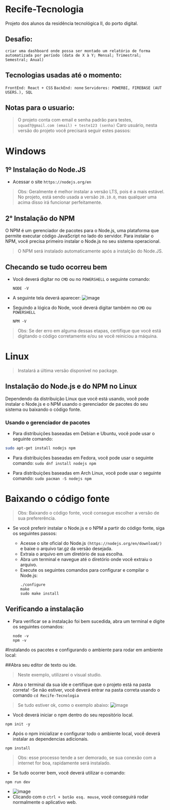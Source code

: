 # Recife-Tecnologia

Projeto dos alunos da residência tecnológica II, do porto digital.

## Desafio:

`criar uma dashboard onde possa ser montado um relatório de forma automatizada por período (data de X à Y; Mensal; Trimestral; Semestral; Anual)`

## Tecnologias usadas até o momento:

`FrontEnd: React + CSS`
`BackEnd: none`
`Servidores: POWERBI, FIREBASE (AUT USERS.), SQL`

## Notas para o usuario:
> O projeto conta com email e senha padrão para testes, ```squad7@gmail.com (email) + teste123 (senha)```
Caro usuário, nesta versão do projeto você precisará seguir estes passos:

# Windows 



## 1º Instalação do Node.JS
- Acessar o site
```https://nodejs.org/en```

> Obs: Geralmente é melhor instalar a versão LTS, pois é a mais estável.
> No projeto, está sendo usada a versão ```20.10.0```, mas qualquer uma acima disso irá funcionar perfeitamente. 


## 2° Instalação do NPM
O NPM é um gerenciador de pacotes para o Node.js, uma plataforma que permite executar código JavaScript no lado do servidor. Para instalar o NPM, você precisa primeiro instalar o Node.js no seu sistema operacional.

> O NPM será instalado automaticamente após a instalção do Node.JS.


## Checando se tudo ocorreu bem
- Você deverá digitar no ```CMD``` ou no ```POWERSHELL``` o seguinte comando:
  ```
  NODE -V
  ```
- A seguinte tela deverá aparecer:
  ![image](https://github.com/Squad7FICR/Recife-Tecnologia/assets/122830909/bdacb59a-e797-49f5-bf7a-d1b27ef4fe4e)

 - Seguindo a lógica do Node, você deverá digitar também no ```CMD``` ou ```POWERSHELL```
   ```
   NPM -V
   ```
> Obs: Se der erro em alguma dessas etapas, certifique que você está digitando o código corretamente e/ou se você reiniciou a máquina.

# Linux

> Instalará a última versão disponível no package.

## Instalação do Node.js e do NPM no Linux

Dependendo da distribuição Linux que você está usando, você pode instalar o Node.js e o NPM usando o gerenciador de pacotes do seu sistema ou baixando o código fonte.

### Usando o gerenciador de pacotes

- Para distribuições baseadas em Debian e Ubuntu, você pode usar o seguinte comando:

```bash
sudo apt-get install nodejs npm
```
 
- Para distribuições baseadas em Fedora, você pode usar o seguinte comando:
```sudo dnf install nodejs npm```


- Para distribuições baseadas em Arch Linux, você pode usar o seguinte comando:
```sudo pacman -S nodejs npm```

# Baixando o código fonte
> Obs: Baixando o código fonte, você consegue escolher a versão de sua prefererência.

- Se você preferir instalar o Node.js e o NPM a partir do código fonte, siga os seguintes passos:

  - Acesse o site oficial do Node.js ```(https://nodejs.org/en/download/)``` e baixe o arquivo tar.gz da 
    versão desejada.
  - Extraia o arquivo em um diretório de sua escolha.
  - Abra um terminal e navegue até o diretório onde você extraiu o arquivo.
  - Execute os seguintes comandos para configurar e compilar o Node.js: 
    ```
    ./configure
    make
    sudo make install
    ```

## Verificando a instalação
- Para verificar se a instalação foi bem sucedida, abra um terminal e digite os seguintes comandos:
  ```
  node -v
  npm -v
  ```
  


#Instalando os pacotes e configurando o ambiente para rodar em ambiente local:

##Abra seu editor de texto ou ide.
> Neste exemplo, utilizarei o visual studio.

- Abra o terminal da sua ide e certifique que o projeto está na pasta correta!
  -Se não estiver, você deverá entrar na pasta correta usando o comando ```cd Recife-Tecnologia```
> Se tudo estiver ok, como o exemplo abaixo:
> ![image](https://github.com/Squad7FICR/Recife-Tecnologia/assets/122830909/66968d2f-9357-4a6f-95f6-ef04555474bb)

- Você deverá iniciar o npm dentro do seu repositório local.
```
npm init -y
```
- Após o npm inicializar e configurar todo o ambiente local, você deverá instalar as dependencias adicionais.
```
npm install
```
> Obs: esse processo tende a ser demorado, se sua conexão com a internet for boa, rapidamente será instalado.
- Se tudo ocorrer bem, você deverá utilizar o comando:
```
npm run dev
```
- ![image](https://github.com/Squad7FICR/Recife-Tecnologia/assets/122830909/07f54e6b-ef64-489a-805a-a6c05bc80a55)
 - Clicando com o ```ctrl + botão esq. mouse```, você conseguirá rodar normalmente o aplicativo web.

